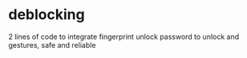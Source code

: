 # deblocking
2 lines of code to integrate fingerprint unlock password to unlock and gestures, safe and reliable
